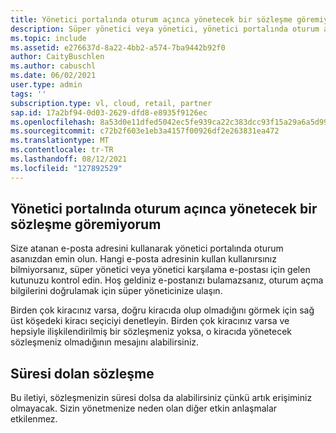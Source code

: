 ```yaml
---
title: Yönetici portalında oturum açınca yönetecek bir sözleşme göremiyorum
description: Süper yönetici veya yönetici, yönetici portalında oturum açın ancak sözleşmeyi görmüyor
ms.topic: include
ms.assetid: e276637d-8a22-4bb2-a574-7ba9442b92f0
author: CaityBuschlen
ms.author: cabuschl
ms.date: 06/02/2021
user.type: admin
tags: ''
subscription.type: vl, cloud, retail, partner
sap.id: 17a2bf94-0d03-2629-dfd8-e8935f9126ec
ms.openlocfilehash: 8a53d0e11dfed5042ec5fe939ca22c383dcc93f15a29a6a5d9979bb4884f6aad
ms.sourcegitcommit: c72b2f603e1eb3a4157f00926df2e263831ea472
ms.translationtype: MT
ms.contentlocale: tr-TR
ms.lasthandoff: 08/12/2021
ms.locfileid: "127892529"
---
```

## <a name="when-i-sign-into-the-admin-portal-i-dont-see-any-agreements-to-manage"></a>Yönetici portalında oturum açınca yönetecek bir sözleşme göremiyorum

Size atanan e-posta adresini kullanarak yönetici portalında oturum asanızdan emin olun. Hangi e-posta adresinin kullan kullanırsınız bilmiyorsanız, süper yönetici veya yönetici karşılama e-postası için gelen kutunuzu kontrol edin. Hoş geldiniz e-postanızı bulamazsanız, oturum açma bilgilerini doğrulamak için süper yöneticinize ulaşın.

Birden çok kiracınız varsa, doğru kiracıda olup olmadığını görmek için sağ üst köşedeki kiracı seçiciyi denetleyin. Birden çok kiracınız varsa ve hepsiyle ilişkilendirilmiş bir sözleşmeniz yoksa, o kiracıda yönetecek sözleşmeniz olmadığının mesajını alabilirsiniz.  

## <a name="expired-agreement"></a>Süresi dolan sözleşme

Bu iletiyi, sözleşmenizin süresi dolsa da alabilirsiniz çünkü artık erişiminiz olmayacak. Sizin yönetmenize neden olan diğer etkin anlaşmalar etkilenmez.
